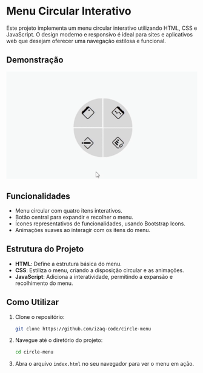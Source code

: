 # Menu Circular Interativo

Este projeto implementa um menu circular interativo utilizando HTML, CSS e JavaScript. O design moderno e responsivo é ideal para sites e aplicativos web que desejam oferecer uma navegação estilosa e funcional.

## Demonstração

![Demonstração do Menu Circular](assets/gif.gif)

## Funcionalidades

- Menu circular com quatro itens interativos.
- Botão central para expandir e recolher o menu.
- Ícones representativos de funcionalidades, usando Bootstrap Icons.
- Animações suaves ao interagir com os itens do menu.

## Estrutura do Projeto

- **HTML**: Define a estrutura básica do menu.
- **CSS**: Estiliza o menu, criando a disposição circular e as animações.
- **JavaScript**: Adiciona a interatividade, permitindo a expansão e recolhimento do menu.

## Como Utilizar

1. Clone o repositório:
    ```bash
    git clone https://github.com/izaq-code/circle-menu
    ```

2. Navegue até o diretório do projeto:
    ```bash
    cd circle-menu
    ```

3. Abra o arquivo `index.html` no seu navegador para ver o menu em ação.

